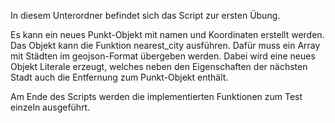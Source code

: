 In diesem Unterordner befindet sich das Script zur ersten Übung.

Es kann ein neues Punkt-Objekt mit namen und Koordinaten erstellt werden.
Das Objekt kann die Funktion nearest_city ausführen. Dafür muss ein Array mit Städten im geojson-Format übergeben werden.
Dabei wird eine neues Objekt Literale erzeugt, welches neben den Eigenschaften der nächsten Stadt auch die Entfernung zum Punkt-Objekt enthält.

Am Ende des Scripts werden die implementierten Funktionen zum Test einzeln ausgeführt.
